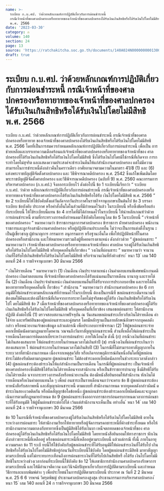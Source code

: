 ```yaml
---
name: >-
  ระเบียบ ก.บ.ศป. ว่าด้วยหลักเกณฑ์การปฏิบัติเกี่ยวกับการผ่อนชำระหนี้
  กรณีเจ้าหน้าที่ของศาลปกครองหรือทายาทของเจ้าหน้าที่ของศาลปกครองได้รับเงินเกินสิทธิหรือได้รับเงินไปโดยไม่มีสิทธิ
  พ.ศ. 2566
date: '2023-03-30'
category: ก
volume: 140
section: 24
page: 13
source: 'https://ratchakitcha.soc.go.th/documents/140A024N0000000001300.pdf'
draft: true
---
```


# ระเบียบ ก.บ.ศป. ว่าด้วยหลักเกณฑ์การปฏิบัติเกี่ยวกับการผ่อนชำระหนี้ กรณีเจ้าหน้าที่ของศาลปกครองหรือทายาทของเจ้าหน้าที่ของศาลปกครองได้รับเงินเกินสิทธิหรือได้รับเงินไปโดยไม่มีสิทธิ พ.ศ. 2566

ระเบียบ ก.บ.ศป. ว่าด้วยหลักเกณฑ์การปฏิบัติเกี่ยวกับการผ่อนชำระหนี้ กรณีเจ้าหน้าที่ของศาลปกครองหรือทายาท ของเจ้าหน้าที่ของศาลปกครองได้รับเงินเกินสิทธิหรือได้รับเงินไปโดยไม่มีสิทธิ พ.ศ. 2566 โดยที่เป็นการสมควรกำหนดหลักเกณฑ์การปฏิบัติเกี่ยวกับการผ่อนชำระหนี้ เพื่อเป็น การช่วยเหลือและบรรเทาความเดือดร้อนแก่เจ้าหน้าที่ของศาลปกครองหรือทายาทของเจ้าหน้าที่ของ ศาลปกครองที่ได้รับเงินเกินสิทธิหรือได้รับเงินไปโดยไม่มีสิทธิ ซึ่งได้รับเงินไปโดยมิใช่กรณีที่เกิดจาก การกระทำโดยไม่สุจริต และแสดงความประสงค์จะชำระเงินคืนให้แก่สำนักงานศาลปกครอง แต่ไม่มีความสามารถในการชำระหนี้ดังกล่าวคืนในคราวเดียว อาศัยอานาจตามความในมาตรา 41/8 (1) และ (6) แห่งพระราชบัญญัติจัดตั้งศาลปกครอง และ วิธีพิจารณาคดีปกครอง พ.ศ. 2542 ซึ่งแก้ไขเพิ่มเติมโดยพระราชบัญญัติจัดตั้งศาลปกครอง และวิธีพิจารณาคดีปกครอง (ฉบับที่ 9) พ.ศ. 2560 คณะกรรมการบริหารศาลปกครอง (ก.บ.ศป.) จึงออกระเบียบไว้ ดังต่อไปนี้ ข้อ 1 ระเบียบนี้เรียกว่า “ ระเบียบ ก.บ.ศป. ว่าด้วย หลักเกณฑ์การปฏิบัติเกี่ยวกับการผ่อนชำระหนี้ กรณีเจ้าหน้าที่ของศาลปกครองหรือทายาทของเจ้าหน้าที่ของศาลปกครองได้รับเงินเกินสิทธิหรือได้รับ เงินไปโดยไม่มีสิทธิ พ.ศ. 2566 ” ข้อ 2 ระเบียบนี้ให้ใช้บังคับตั้งแต่วันถัดจากวันประกาศในราชกิจจานุเบกษาเป็นต้นไป ข้อ 3 บรรดาระเบียบ ข้อบังคับ ประกาศ หรือคำสั่งอื่นใดในส่วนที่มีกำหนดไว้แล้ว ในระเบียบนี้ หรือซึ่งขัดหรือแย้งกับระเบียบนี้ ให้ใช้ระเบียบนี้แทน ข้อ 4 การใดที่มิได้กำหนดไว้ในระเบียบนี้ ให้นำหลักเกณฑ์ว่าด้วยการผ่อนชำระหนี้ ตามที่กระทรวงการคลังกำหนดมาใช้บังคับโดยอนุโลม ข้อ 5 ในระเบียบนี้ “ เจ้าหน้าที่ของศาลปกครอง ” หมายความว่า ข้าราชการตุลาการศาลปกครอง ข้าราชการ ฝ่ายศาลปกครอง พนักงานราชการและลูกจ้างสานักงานศาลปกครอง หรือผู้ปฏิบัติงานประเภทอื่น ไม่ว่าจะเป็นการแต่งตั้งในฐาน ะเป็นผู้เชี่ยวชาญ ผู้ชำนาญการ กรรมการ อนุกรรมการ หรือฐานะอื่นใด เพื่อให้ปฏิบัติหน้าที่ในศาลปกครองหรือสานักงาน และให้หมายความรวมถึงผู้ที่เคยดารงตาแหน่ง ดังกล่าวด้วย “ ผู้ขอผ่อนชาระ ” หมายความว่า เจ้าหน้าที่ของศาลปกครองหรือทายาทของเจ้าหน้าที่ของ ศาลปกค รองผู้ได้รับเงินเกินสิทธิหรือได้รับเงินไปโดยไม่มีสิทธิ หรือบุคคลอื่นที่เกี่ยวข้อง “ วงเงินที่ผ่อนชาระ ” หมายความว่า จานวนเงินที่ได้รับไปเกินสิทธิหรือได้รับเงินไปโดยไม่มีสิทธิ หรือจำนวนเงินที่ยังค้างชำระ ้ หนา 13 ่ เลม 140 ตอนที่ 24 ก ราชกิจจานุเบกษา 30 มีนาคม 2566

“ เงินได้รายเดือน ” หมายความว่า (1) เงินเดือน เงินประจาตาแหน่ง เงินค่าตอบแทนพิเศษพนักงานคดีปกครอง เงินค่าตอบแทน ที่เจ้าหน้าที่ของศาลปกครองได้รับแน่นอนเป็นรายเดือน บานาญ และรายได้อื่น (2) เงินเดือน เงินประจำตำแหน่ง เงินค่าตอบแทนอื่นที่ได้รับจากการประกอบอาชีพ และรายได้อื่นของทายาทหรือบุคคลอื่นที่เ กี่ยวข้อง “ สำนักงาน ” หมายความว่า สำนักงานศาลปกครอง ข้อ 6 การอนุมัติให้ผ่อนชำระตามหลักเกณฑ์ที่กำหนดไว้ในระเบียบนี้ ต้องเป็นกรณีที่ ขอผ่อนชาระเต็มจานวนที่ต้องชดใช้คืนและต้องมิใช่กรณีที่เกิดจากการกระทาโดยไม่สุจริตของผู้ได้รับ เงินเกินสิทธิหรือได้รับเงินไปโ ดยไม่มีสิทธิ ข้อ 7 เมื่อเจ้าหน้าที่ของศาลปกครองหรือทายาทของเจ้าหน้าที่ของศาลปกครองผู้ได้รับ เงินเกินสิทธิหรือได้รับเงินไปโดยไม่มีสิทธิ หรือบุคคลอื่นที่เกี่ยวข้อง เสนอขอผ่อนชาระ ให้สานักงานปฏิบัติ ดังต่อไปนี้ (1) ตรวจสอบสถานภาพปัจจุบัน ณ วันเสนอขอผ่อนชำระเกี่ยวกับเงินได้รายเดือน ค่าใช้จ่าย และทรัพย์สินของผู้ขอผ่อนชาระและคู่สมรส โดยมีหลักฐานเป็นลายลักษณ์อักษรจากบุคคลดังกล่าว หรือหน่วยงานเจ้าของข้อมูล แล้วแต่กรณี เพื่อประกอบการพิจารณา (2) ให้ผู้ขอผ่อนชาระจ่ายดอกเบี้ยผิดนัดตามกฎหมายโดยคาน วณจนถึงวันทาสัญญาผ่อนชาระหนี้ ส่วนที่เหลือให้ผ่อนชำระเป็นรายเดือนโดยงดการคิดดอกเบี้ยระหว่างการผ่อนชำระ ภายใต้เงื่อนไข ดังนี้ (ก) กรณีวงเงินที่ผ่อนชำระไม่เกินสองแสนบาท ให้ผ่อนชำระภายในกำหนดเวลาไม่เกินห้าปี (ข) กรณีวงเงินที่ผ่อนชำระเกินกว่าสองแสนบาท ใ ห้ผ่อนชำระภายในกำหนดเวลาไม่เกินสิบปี (3) ในกรณีที่ไม่สามารถทาสัญญาภายในระยะเวลาที่สานักงานกาหนด เนื่องจากเหตุสุดวิสัย หรือเกิดจากพฤติการณ์อันหนึ่งอันใดที่ผู้ขอผ่อนชำระไม่ต้องรับผิดตามกฎหมาย ผู้ขอผ่อนชำระ ไม่ต้องชำระดอกเบี้ยผิดนัดภายในช่วงระยะเวลาดังกล่าว (4) ผู้ขอผ่อนชำระต้องชำระเงินให้แก่สำนักงานเป็นรายเดือน ในกรณีที่ผู้ขอผ่อนชำระ เป็นเจ้าหน้าที่ของศาลปกครองซึ่งมีสิทธิได้รับเงินได้รายเดือนจากสานักงาน หรือเป็นข้าราชการบำนาญ ซึ่งมีสิทธิได้รับเงินได้รายเดือ นจากกระทรวงการคลังหรือหน่วยงานอื่น ต้องมีหนังสือยินยอมให้สำนักงาน หักเงินได้รายเดือนหรือเงินค่าตอบแทนใด ๆ เพื่อผ่ อนชาระเป็นรายเดือนจนกว่าจะครบ ข้อ 8 ผู้ขอผ่อนชาระต้องทาหนังสือรับสภาพหนี้ และสัญญาผ่อนชาระหนี้ ตามแบบที่ สำนักงานกาหนด หากบุคคลดังกล่าวผิดนั ดชำระเงินสองงวดติดกัน หรือผิดสัญญาข้อใดข้อหนึ่ง ผู้ขอผ่อนชำระต้องชำระดอกเบี้ยผิดนัดและจะถูกดาเนินการตามที่กฎหมายกำหนด ข้อ 9 ผู้ขอผ่อนชาระซึ่งออกจากราชการก่อนครบกาหนดเวลาการผ่อนชาระที่ได้รับอนุมัติ ให้ผู้นั้นผ่อนชำระต่อไปได้ เว้นแต่สำนักงานจะเห็นเป็น อย่างอื่น ้ หนา 14 ่ เลม 140 ตอนที่ 24 ก ราชกิจจานุเบกษา 30 มีนาคม 2566

ข้อ 10 ในกรณีที่เจ้าหน้าที่ของศาลปกครองผู้ได้รับเงินเกินสิทธิหรือได้รับเงินไปโดยไม่มีสิทธิ ตายในระหว่างการผ่อนชาระ ให้สานักงานเรียกให้ทายาทหรือผู้จัดการมรดกชาระหนี้ที่ค้างชำระทั้งหมด หรือให้สานักงานทาความตกลงกับทายาทซึ่งเป็นผู้มีสิทธิได้รับเงินบา เหน็จตกทอดของเจ้าหน้าที่ของ ศาลปกครองผู้ได้รับเงินเกินสิทธิหรือได้รับเงินไปโดยไม่มีสิทธิ โดยทาหนังสือยินยอมให้ทางราชการ หักเงินดังกล่าวชาระหนี้ที่เหลืออยู่ หรือขอผ่อนชาระหนี้ที่เหลืออยู่ตามระเบียบนี้ แล้วแต่กรณี ทั้งนี้ ภายในอายุความมรดก ข้อ 11 ระเบี ยบนี้ให้ใช้บังคับกับผู้ขอผ่อนชำระที่ได้รับอนุมัติให้ผ่อนชำระเงินที่ได้รับไป เกินสิทธิหรือได้รับเงินไปโดยไม่มีสิทธิอยู่ก่อนวันที่ระเบียบนี้ใช้บังคับ โดยผู้ขอผ่อนชำระมีสิทธิ มาทาสัญญาตามระเบียบนี้ แต่ไม่กระทบกระเทือนถึงการผ่อนชาระเงินที่ได้รับไปเกินสิทธิหรื อได้รับ เงินไปโดยไม่มีสิทธิในระหว่างช่วงเวลาก่อนที่ระเบียบนี้ใช้บังคับ ข้อ 12 ให้เลขาธิการสำนักงานศาลปกครองรักษาการตามระเบียบนี้ และให้มีอำนาจตีความ และวินิจฉัยปัญหาเกี่ยวกับการปฏิบัติตามระเบียบนี้ และกำหนดวิธีการและแบบพิมพ์ต่าง ๆ เพื่อประโยชน์ในการปฏิบัติตามระเบียบนี้ ประกาศ ณ วันที่ 2 2 มีนาคม พ.ศ. 25 6 6 วรพจน์ วิศรุตพิชญ์ ประธานศาลปกครองสูงสุด ประธานกรรมการบริหารศาลปกครอง ้ หนา 15 ่ เลม 140 ตอนที่ 24 ก ราชกิจจานุเบกษา 30 มีนาคม 2566
